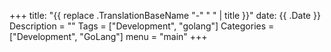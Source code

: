 +++
title: "{{ replace .TranslationBaseName "-" " " | title }}"
date: {{ .Date }}
Description = ""
Tags = ["Development", "golang"]
Categories = ["Development", "GoLang"]
menu = "main"
+++
